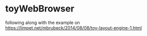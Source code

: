 # toyWebBrowser
following along with the example on https://limpet.net/mbrubeck/2014/08/08/toy-layout-engine-1.html
